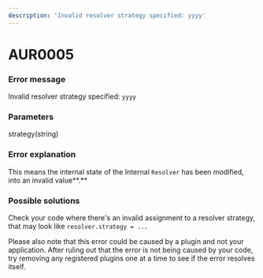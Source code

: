 ```yaml
---
description: 'Invalid resolver strategy specified: yyyy'
---
```


# AUR0005

### **Error message**

Invalid resolver strategy specified: `yyyy`

### **Parameters**

strategy(string)

### Error explanation

This means the internal state of the Internal `Resolver` has been modified, into an invalid value**.**

### Possible solutions

Check your code where there's an invalid assignment to a resolver strategy, that may look like `resolver.strategy = ...`

Please also note that this error could be caused by a plugin and not your application. After ruling out that the error is not being caused by your code, try removing any registered plugins one at a time to see if the error resolves itself.
